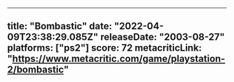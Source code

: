 
---
title: "Bombastic"
date: "2022-04-09T23:38:29.085Z"
releaseDate: "2003-08-27"
platforms: ["ps2"]
score: 72
metacriticLink: "https://www.metacritic.com/game/playstation-2/bombastic"
---
